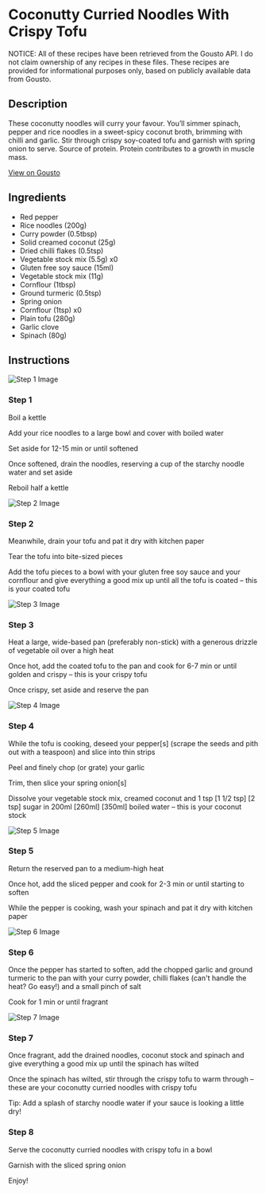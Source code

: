 # Coconutty Curried Noodles With Crispy Tofu

NOTICE: All of these recipes have been retrieved from the Gousto API. I do not claim ownership of any recipes in these files. These recipes are provided for informational purposes only, based on publicly available data from Gousto.

## Description

These coconutty noodles will curry your favour. You’ll simmer spinach, pepper and rice noodles in a sweet-spicy coconut broth, brimming with chilli and garlic. Stir through crispy soy-coated tofu and garnish with spring onion to serve. Source of protein. Protein contributes to a growth in muscle mass.

[View on Gousto](https://www.gousto.co.uk/recipes/cookbook/coconutty-curried-noodles-with-crispy-tofu)

## Ingredients

- Red pepper
- Rice noodles (200g)
- Curry powder (0.5tbsp)
- Solid creamed coconut (25g)
- Dried chilli flakes (0.5tsp)
- Vegetable stock mix (5.5g) x0
- Gluten free soy sauce (15ml)
- Vegetable stock mix (11g)
- Cornflour (1tbsp)
- Ground turmeric (0.5tsp)
- Spring onion
- Cornflour (1tsp) x0
- Plain tofu (280g)
- Garlic clove
- Spinach (80g)

## Instructions

![Step 1 Image](https://production-media.gousto.co.uk/cms/recipe-step-image/Step-1-1683217844245-x200.jpg)

### Step 1

Boil a kettle

Add your rice noodles to a large bowl and cover with boiled water

Set aside for 12-15 min or until softened

Once softened, drain the noodles, reserving a cup of the starchy noodle water and set aside

Reboil half a kettle

![Step 2 Image](https://production-media.gousto.co.uk/cms/recipe-step-image/Step-2-1683217851474-x200.jpg)

### Step 2

Meanwhile, drain your tofu and pat it dry with kitchen paper

Tear the tofu into bite-sized pieces

Add the tofu pieces to a bowl with your gluten free soy sauce and your cornflour and give everything a good mix up until all the tofu is coated – this is your coated tofu

![Step 3 Image](https://production-media.gousto.co.uk/cms/recipe-step-image/Step-3-1683217857088-x200.jpg)

### Step 3

Heat a large, wide-based pan (preferably non-stick) with a generous drizzle of vegetable oil over a high heat

Once hot, add the coated tofu to the pan and cook for 6-7 min or until golden and crispy – this is your crispy tofu

Once crispy, set aside and reserve the pan

![Step 4 Image](https://production-media.gousto.co.uk/cms/recipe-step-image/Step-4-1683217863951-x200.jpg)

### Step 4

While the tofu is cooking, deseed your pepper[s] (scrape the seeds and pith out with a teaspoon) and slice into thin strips

Peel and finely chop (or grate) your garlic

Trim, then slice your spring onion[s]

Dissolve your vegetable stock mix, creamed coconut and 1 tsp <span class="text-purple">[1 1/2 tsp]</span> <span class="text-danger">[2 tsp] </span>sugar in 200ml <span class="text-purple">[260ml] </span><span class="text-danger">[350ml] </span>boiled water – this is your coconut stock

![Step 5 Image](https://production-media.gousto.co.uk/cms/recipe-step-image/Step-5-1683217868635-x200.jpg)

### Step 5

Return the reserved pan to a medium-high heat

Once hot, add the sliced pepper and cook for 2-3 min or until starting to soften

While the pepper is cooking, wash your spinach and pat it dry with kitchen paper

![Step 6 Image](https://production-media.gousto.co.uk/cms/recipe-step-image/Step-6-1683217873856-x200.jpg)

### Step 6

Once the pepper has started to soften, add the chopped garlic and ground turmeric to the pan with your curry powder, chilli flakes (can't handle the heat? Go easy!) and a small pinch of salt

Cook for 1 min or until fragrant

![Step 7 Image](https://production-media.gousto.co.uk/cms/recipe-step-image/Step-7-1683217880219-x200.jpg)

### Step 7

Once fragrant, add the drained noodles, coconut stock and spinach and give everything a good mix up until the spinach has wilted

Once the spinach has wilted, stir through the crispy tofu to warm through – these are your coconutty curried noodles with crispy tofu

Tip: Add a splash of starchy noodle water if your sauce is looking a little dry!

### Step 8

Serve the coconutty curried noodles with crispy tofu in a bowl

Garnish with the sliced spring onion

Enjoy!

